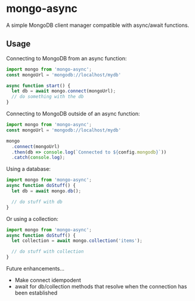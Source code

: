 # mongo-async
A simple MongoDB client manager compatible with async/await functions.

## Usage

Connecting to MongoDB from an async function:
```javascript
import mongo from 'mongo-async';
const mongoUrl = 'mongodb://localhost/mydb'

async function start() {
  let db = await mongo.connect(mongoUrl);
  // do something with the db
}
```

Connecting to MongoDB outside of an async function:
```javascript
import mongo from 'mongo-async';
const mongoUrl = 'mongodb://localhost/mydb'

mongo
  .connect(mongoUrl)
  .then(db => console.log(`Connected to ${config.mongodb}`))
  .catch(console.log);
```

Using a database:
```javascript
import mongo from 'mongo-async';
async function doStuff() {
  let db = await mongo.db();

  // do stuff with db
}
```

Or using a collection:
```javascript
import mongo from 'mongo-async';
async function doStuff() {
  let collection = await mongo.collection('items');

  // do stuff with collection
}
```

Future enhancements...
* Make connect idempodent
* await for db/collection methods that resolve when the connection has been established
